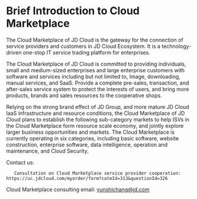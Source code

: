 # Brief Introduction to Cloud Marketplace
The Cloud Marketplace of JD Cloud is the gateway for the connection of service providers and customers in JD Cloud Ecosystem. It is a technology-driven one-stop IT service trading platform for enterprises.

The Cloud Marketplace of JD Cloud is committed to providing individuals, small and medium-sized enterprises and large enterprise customers with software and services including but not limited to, Image, downloading, manual services, and SaaS. Provide a complete pre-sales, transaction, and after-sales service system to protect the interests of users, and bring more products, brands and sales resources to the cooperative shops.

Relying on the strong brand effect of JD Group, and more mature JD Cloud IaaS infrastructure and resource conditions, the Cloud Marketplace of JD Cloud plans to establish the following sub-category markets to help ISVs in the Cloud Marketplace form resource scale economy, and jointly explore larger business opportunities and markets. The Cloud Marketplace is currently operating in six categories, including basic software, website construction, enterprise software, data intelligence, operation and maintenance, and Cloud Security.







Contact us:

       Consultation on Cloud Marketplace service provider cooperation: https://uc.jdcloud.com/myorder/form?cateId=313&questionId=326

Cloud Marketplace consulting email: yunshichang@jd.com

